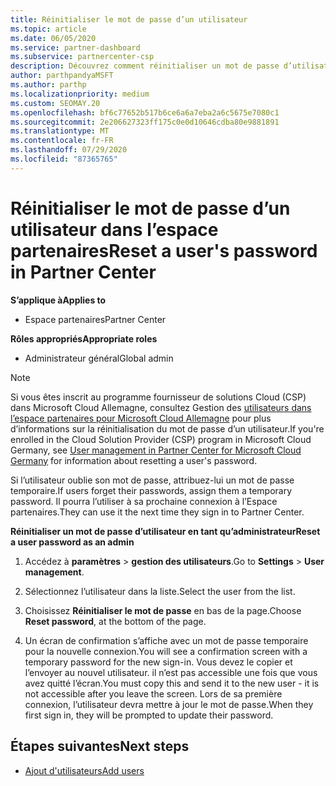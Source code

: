 ```yaml
---
title: Réinitialiser le mot de passe d’un utilisateur
ms.topic: article
ms.date: 06/05/2020
ms.service: partner-dashboard
ms.subservice: partnercenter-csp
description: Découvrez comment réinitialiser un mot de passe d’utilisateur dans l’espace partenaires. Les utilisateurs recevront un mot de passe temporaire la prochaine fois qu’ils se connecteront à l’espace partenaires.
author: parthpandyaMSFT
ms.author: parthp
ms.localizationpriority: medium
ms.custom: SEOMAY.20
ms.openlocfilehash: bf6c77652b517b6ce6a6a7eba2a6c5675e7080c1
ms.sourcegitcommit: 2e206627323ff175c0e0d10646cdba80e9881891
ms.translationtype: MT
ms.contentlocale: fr-FR
ms.lasthandoff: 07/29/2020
ms.locfileid: "87365765"
---
```

# <a name="reset-a-users-password-in-partner-center"></a><span data-ttu-id="574d0-104">Réinitialiser le mot de passe d’un utilisateur dans l’espace partenaires</span><span class="sxs-lookup"><span data-stu-id="574d0-104">Reset a user's password in Partner Center</span></span>

<span data-ttu-id="574d0-105">**S’applique à**</span><span class="sxs-lookup"><span data-stu-id="574d0-105">**Applies to**</span></span>

- <span data-ttu-id="574d0-106">Espace partenaires</span><span class="sxs-lookup"><span data-stu-id="574d0-106">Partner Center</span></span>
 
<span data-ttu-id="574d0-107">**Rôles appropriés**</span><span class="sxs-lookup"><span data-stu-id="574d0-107">**Appropriate roles**</span></span>

- <span data-ttu-id="574d0-108">Administrateur général</span><span class="sxs-lookup"><span data-stu-id="574d0-108">Global admin</span></span>

> [!NOTE]  
> <span data-ttu-id="574d0-109">Si vous êtes inscrit au programme fournisseur de solutions Cloud (CSP) dans Microsoft Cloud Allemagne, consultez Gestion des [utilisateurs dans l’espace partenaires pour Microsoft Cloud Allemagne](user-management-in-partner-center-for-microsoft-cloud-germany.md) pour plus d’informations sur la réinitialisation du mot de passe d’un utilisateur.</span><span class="sxs-lookup"><span data-stu-id="574d0-109">If you're enrolled in the Cloud Solution Provider (CSP) program in Microsoft Cloud Germany, see [User management in Partner Center for Microsoft Cloud Germany](user-management-in-partner-center-for-microsoft-cloud-germany.md) for information about resetting a user's password.</span></span>

<span data-ttu-id="574d0-110">Si l’utilisateur oublie son mot de passe, attribuez-lui un mot de passe temporaire.</span><span class="sxs-lookup"><span data-stu-id="574d0-110">If users forget their passwords, assign them a temporary password.</span></span> <span data-ttu-id="574d0-111">Il pourra l’utiliser à sa prochaine connexion à l’Espace partenaires.</span><span class="sxs-lookup"><span data-stu-id="574d0-111">They can use it the next time they sign in to Partner Center.</span></span>

<span data-ttu-id="574d0-112">**Réinitialiser un mot de passe d’utilisateur en tant qu’administrateur**</span><span class="sxs-lookup"><span data-stu-id="574d0-112">**Reset a user password as an admin**</span></span>

1. <span data-ttu-id="574d0-113">Accédez à **paramètres** &gt; **gestion des utilisateurs**.</span><span class="sxs-lookup"><span data-stu-id="574d0-113">Go to **Settings** &gt; **User management**.</span></span>

2. <span data-ttu-id="574d0-114">Sélectionnez l’utilisateur dans la liste.</span><span class="sxs-lookup"><span data-stu-id="574d0-114">Select the user from the list.</span></span>

3. <span data-ttu-id="574d0-115">Choisissez **Réinitialiser le mot de passe** en bas de la page.</span><span class="sxs-lookup"><span data-stu-id="574d0-115">Choose **Reset password**, at the bottom of the page.</span></span>

4. <span data-ttu-id="574d0-116">Un écran de confirmation s’affiche avec un mot de passe temporaire pour la nouvelle connexion.</span><span class="sxs-lookup"><span data-stu-id="574d0-116">You will see a confirmation screen with a temporary password for the new sign-in.</span></span> <span data-ttu-id="574d0-117">Vous devez le copier et l’envoyer au nouvel utilisateur. il n’est pas accessible une fois que vous avez quitté l’écran.</span><span class="sxs-lookup"><span data-stu-id="574d0-117">You must copy this and send it to the new user - it is not accessible after you leave the screen.</span></span> <span data-ttu-id="574d0-118">Lors de sa première connexion, l’utilisateur devra mettre à jour le mot de passe.</span><span class="sxs-lookup"><span data-stu-id="574d0-118">When they first sign in, they will be prompted to update their password.</span></span>

## <a name="next-steps"></a><span data-ttu-id="574d0-119">Étapes suivantes</span><span class="sxs-lookup"><span data-stu-id="574d0-119">Next steps</span></span>

- [<span data-ttu-id="574d0-120">Ajout d'utilisateurs</span><span class="sxs-lookup"><span data-stu-id="574d0-120">Add users</span></span>](create-user-accounts-and-set-permissions.md)